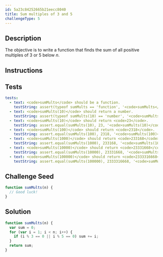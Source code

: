 ```yaml
---
id: 5a23c84252665b21eecc8040
title: Sum multiples of 3 and 5
challengeType: 5
---
```


## Description
<section id='description'>

The objective is to write a function that finds the sum of all positive multiples of 3 or 5 below <i>n</i>.
</section>

## Instructions
<section id='instructions'>

</section>

## Tests
<section id='tests'>

``` yml
tests:
  - text: <code>sumMults</code> should be a function.
    testString: assert(typeof sumMults == 'function', '<code>sumMults</code> should be a function.');
  - text: <code>sumMults(10)</code> should return a number.
    testString: assert(typeof sumMults(10) == 'number', '<code>sumMults(10)</code> should return a number.');
  - text: <code>sumMults(10)</code> should return <code>23</code>.
    testString: assert.equal(sumMults(10), 23, '<code>sumMults(10)</code> should return <code>23</code>.');
  - text: <code>sumMults(100)</code> should return <code>2318</code>.
    testString: assert.equal(sumMults(100), 2318, '<code>sumMults(100)</code> should return <code>2318</code>.');
  - text: <code>sumMults(1000)</code> should return <code>233168</code>.
    testString: assert.equal(sumMults(1000), 233168, '<code>sumMults(1000)</code> should return <code>233168</code>.');
  - text: <code>sumMults(10000)</code> should return <code>23331668</code>.
    testString: assert.equal(sumMults(10000), 23331668, '<code>sumMults(10000)</code> should return <code>23331668</code>.');
  - text: <code>sumMults(100000)</code> should return <code>2333316668</code>.
    testString: assert.equal(sumMults(100000), 2333316668, '<code>sumMults(100000)</code> should return <code>2333316668</code>.');
```

</section>

## Challenge Seed
<section id='challengeSeed'>

<div id='js-seed'>

```js
function sumMults(n) {
  // Good luck!
}
```

</div>
</section>

## Solution
<section id='solution'>

```js
function sumMults(n) {
  var sum = 0;
  for (var i = 1; i < n; i++) {
    if (i % 3 == 0 || i % 5 == 0) sum += i;
  }
  return sum;
}
```

</section>
